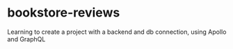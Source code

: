 # bookstore-reviews
Learning to create a project with a backend and db connection, using Apollo and GraphQL
